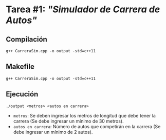 # Tarea #1: *"Simulador de Carrera de Autos"*
## Compilación
```
g++ CarreraSim.cpp -o output -std=c++11
```
## Makefile
```
g++ CarreraSim.cpp -o output -std=c++11
```
## Ejecución
```
./output <metros> <autos en carrera>
```
- `metros`: Se deben ingresar los metros de longitud que debe tener la carrera (Se debe ingresar un mínimo de 30 metros).
- `autos en carrera`: Número de autos que competirán en la carrera (Se debe ingresar un mínimo de 2 autos).
